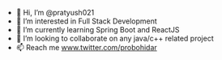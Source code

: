 - 👋 Hi, I’m @pratyush021
- 👀 I’m interested in Full Stack Development 
- 🌱 I’m currently learning Spring Boot and ReactJS 
- 💞️ I’m looking to collaborate on any java/c++ related project 
- 📫 Reach me www.twitter.com/probohidar 

<!---
pratyush021/pratyush021 is a ✨ special ✨ repository because its `README.md` (this file) appears on your GitHub profile.
You can click the Preview link to take a look at your changes.
--->
